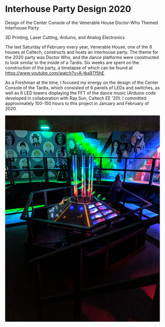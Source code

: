 # Interhouse Party Design 2020
Design of the Center Console of the Venerable House Doctor-Who Themed Interhouse Party

3D Printing, Laser Cutting, Arduino, and Analog Electronics

The last Saturday of February every year, Venerable House, one of the 8 houses at Caltech, constructs and hosts an interhouse party.
The theme for the 2020 party was Doctor Who, and the dance platforms were constructed to look similar to the inside of a Tardis. 
Six weeks are spent on the construction of the party, a timelapse of which can be found at https://www.youtube.com/watch?v=A-tka9Tf5hE

As a Freshman at the time, I focused my energy on the design of the Center Console of the Tardis, which consisted of 6 panels of LEDs
and switches, as well as 6 LED towers displaying the FFT of the dance music (Arduino code developed in collaboration with Ray Sun, 
Caltech EE '20). I committed approximately 100-150 hours to this project in January and February of 2020.

![Console](https://github.com/kpiper00/Interhouse-Party-Design-2020/blob/main/Console%20Images/IMG_20200229_214943_01.jpg)
